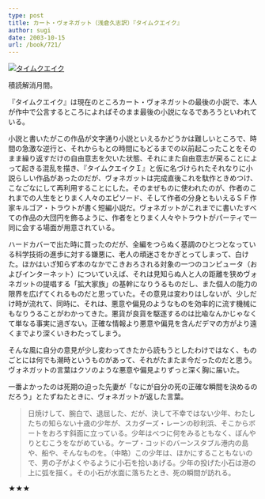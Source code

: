 ```yaml
---
type: post
title: カート・ヴォネガット（浅倉久志訳）『タイムクエイク』
author: sugi
date: 2003-10-15
url: /book/721/
---
```

<a href="http://www.amazon.co.jp/exec/obidos/ASIN/4150114331/chezsugi-22/ref=nosim/" onclick="_gaq.push(['_trackEvent', 'outbound-article', 'http://www.amazon.co.jp/exec/obidos/ASIN/4150114331/chezsugi-22/ref=nosim/', '']);" name="amazletlink" target="_blank"><img src="http://i1.wp.com/ec2.images-amazon.com/images/I/519GYRVJQ4L.SL160.jpg?w=660" alt="タイムクエイク" class="alignleft" data-recalc-dims="1" /></a>

積読解消月間。

『タイムクエイク』は現在のところカート・ヴォネガットの最後の小説で、本人が作中で公言するところによればそのまま最後の小説になるであろうといわれている。

小説と書いたがこの作品が文字通り小説といえるかどうかは難しいところで、時間の急激な逆行と、それからもとの時間にもどるまでの以前起こったことをそのまま繰り返すだけの自由意志を欠いた状態、それにまた自由意志が戻ることによって起きる混乱を描き、『タイムクエイクＩ』と仮に名づけられたそれなりに小説らしい作品があったのだが、ヴォネガットは完成直後これを駄作ときめつけ、こなごなにして再利用することにした。そのまぜものに使われたのが、作者のこれまでの人生をとりまく人々のエピソード、そして作者の分身ともいえるＳＦ作家キルゴア・トラウトが書く短編小説だ。ヴォネガットがこれまでに書いたすべての作品の大団円を飾るように、作者をとりまく人々やトラウトがパーティで一同に会する場面が用意されている。

ハードカバーで出た時に買ったのだが、全編をつらぬく基調のひとつとなっている科学技術の進歩に対する嫌悪に、老人の頑迷さをかぎとってしまって、白けた。ほかはいざ知らず本のなかでこきおろされる対象の一つのコンピュータ（およびインターネット）についていえば、それは見知らぬ人と人の距離を狭めヴォネガットの提唱する「拡大家族」の基幹になりうるものだし、また個人の能力の限界を広げてくれるものだと思っていた。その意見は変わりはしないが、少しだけ時が流れて、同時に、それは、悪意や偏見のようなものを効率的に流す機械にもなりうることがわかってきた。悪貨が良貨を駆逐するのは比喩なんかじゃなくて単なる事実に過ぎない。正確な情報より悪意や偏見を含んだデマの方がより遠くまでより深くいきわたってしまう。

そんな風に自分の意見が少し変わってきたから読もうとしたわけではなく、ものごとには何でも潮時というものがあって、それがたまたま今だったのだと思う。ヴォネガットの言葉はクソのような悪意や偏見よりずっと深く胸に届いた。

一番よかったのは死期の迫った先妻が「なにが自分の死の正確な瞬間を決めるのだろう」とたずねたときに、ヴォネガットが返した言葉。

> 日焼けして、腕白で、退屈した、だが、決して不幸ではない少年、わたしたちの知らない十歳の少年が、スカダーズ・レーンの砂利浜、そこからボートをおろす斜面に立っている。少年はべつに何をみるともなく、ぼんやりとむこうをながめている。ケープ・コッドのバーンスタブル港内の島や、船や、そんなものを。（中略）この少年は、ほかにすることもないので、男の子がよくやるように小石を拾いあげる。少年の投げた小石は港の上に弧を描く。その小石が水面に落ちたとき、死の瞬間が訪れる。

★★★

